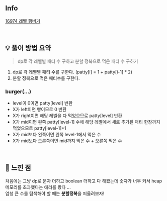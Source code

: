 ## Info

[16974 레벨 햄버거](https://www.acmicpc.net/problem/16974)

<br>

## 💡 풀이 방법 요약
> dp로 각 레벨별 패티 수 구하고 분할 정복으로 먹은 패티 수 구하기

1. dp로 각 레벨별 패티 수를 구한다. (patty[i] = 1 + patty[i-1] * 2)
2. 분할 정복으로 먹은 패티수를 구한다.

### burger(...)
* level이 0이면 patty[level] 반환
* X가 left이면 빵이므로 0 반환
* X가 right이면 해당 레벨을 다 먹었으므로 patty[level] 반환
* X가 mid이면 왼쪽 patty[level-1] 수에 해당 레벨에서 새로 추가된 패티 한장까지 먹었으므로 patty[level-1]+1
* X가 mid보다 왼쪽이면 왼쪽 level-1에서 먹은 수
* X가 mid보다 오른쪽이면 mid까지 먹은 수 + 오른쪽 먹은 수

<br>

## 🙂 느낀 점
처음에는 그냥 dp로 문자 더하고 boolean 더하고 다 해봤는데 숫자가 너무 커서 heap 메모리를 초과했다는 에러를 봤다 ...<br>
엄청 큰 수를 탐색해야 할 때는 **분할정복**을 떠올려보자!